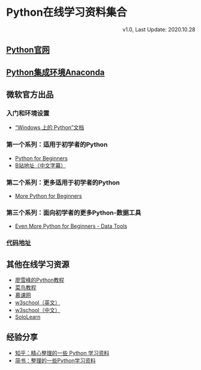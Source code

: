 # Python在线学习资料集合

<link rel="stylesheet" href="https://yanwei.github.io/auto-number-title.css" />

<p align='right'>v1.0, Last Update: 2020.10.28</p>

## [Python官网](https://www.python.org/)

## [Python集成环境Anaconda](https://www.anaconda.com/)

## 微软官方出品

### 入门和环境设置

* [“Windows 上的 Python”文档](https://docs.microsoft.com/zh-cn/windows/python/)

### 第一个系列：适用于初学者的Python

* [Python for Beginners](https://channel9.msdn.com/Series/Intro-to-Python-Development)
* [B站地址（中文字幕）](https://www.bilibili.com/video/BV187411f7z9?p=1)

### 第二个系列：更多适用于初学者的Python

* [More Python for Beginners](https://channel9.msdn.com/Series/More-Python-for-Beginners)

### 第三个系列：面向初学者的更多Python-数据工具

* [Even More Python for Beginners - Data Tools](https://channel9.msdn.com/Series/Even-More-Python-for-Beginners-Data-Tools)

### [代码地址](https://github.com/microsoft/c9-python-getting-started)

## 其他在线学习资源

* [廖雪峰的Python教程](https://www.liaoxuefeng.com/wiki/1016959663602400)
* [菜鸟教程](https://www.runoob.com/python3/python3-tutorial.html)
* [慕课网](https://coding.imooc.com/?c=python)
* [w3school（英文）](https://www.w3schools.com/python/default.asp)
* [w3school（中文）](https://www.w3school.com.cn/python/index.asp)
* [SoloLearn](https://www.sololearn.com/Course/Python/)

## 经验分享

* [知乎：精心整理的一些 Python 学习资料](https://zhuanlan.zhihu.com/p/39187089)
* [简书：整理的一些Python学习资料](https://www.jianshu.com/p/e9bb36a5d63f)